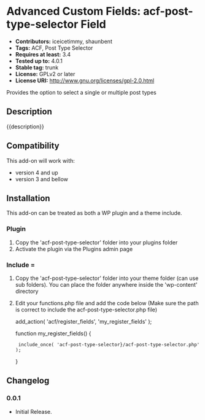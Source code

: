 # Advanced Custom Fields: acf-post-type-selector Field

* **Contributors:** iceicetimmy, shaunbent
* **Tags:** ACF, Post Type Selector
* **Requires at least:** 3.4
* **Tested up to:** 4.0.1
* **Stable tag:** trunk
* **License:** GPLv2 or later
* **License URI:** http://www.gnu.org/licenses/gpl-2.0.html

Provides the option to select a single or multiple post types

## Description

{{description}}

## Compatibility

This add-on will work with:

* version 4 and up
* version 3 and bellow

## Installation

This add-on can be treated as both a WP plugin and a theme include.

### Plugin
1. Copy the 'acf-post-type-selector' folder into your plugins folder
2. Activate the plugin via the Plugins admin page

### Include =
1. Copy the 'acf-post-type-selector' folder into your theme folder (can use sub folders). You can place the folder anywhere inside the 'wp-content' directory
2. Edit your functions.php file and add the code below (Make sure the path is correct to include the acf-post-type-selector.php file)

    add_action( 'acf/register_fields', 'my_register_fields' );

    function my_register_fields() {
	
        include_once( 'acf-post-type-selector}/acf-post-type-selector.php' );
    }

## Changelog

### 0.0.1
* Initial Release.
